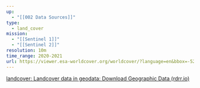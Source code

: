 ```yaml
---
up:
  - "[[002 Data Sources]]"
type:
  - land_cover
mission:
  - "[[Sentinel 1]]"
  - "[[Sentinel 2]]"
resolution: 10m
time_range: 2020-2021
url: https://viewer.esa-worldcover.org/worldcover/?language=en&bbox=-52.98328097758834,-6.430698351943647,-52.95263813385633,-6.407419190423155&overlay=false&bgLayer=OSM&date=2023-10-07&layer=WORLDCOVER_2021_MAP
---
```

[landcover: Landcover data in geodata: Download Geographic Data (rdrr.io)](https://rdrr.io/cran/geodata/man/landcover.html)
